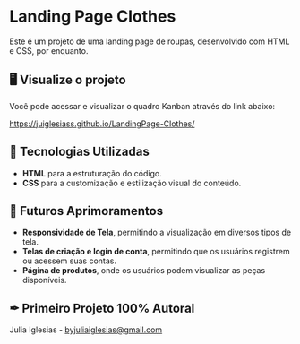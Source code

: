 # Landing Page Clothes

Este é um projeto de uma landing page de roupas, desenvolvido com HTML e CSS, por enquanto.

## 🖥 Visualize o projeto
Você pode acessar e visualizar o quadro Kanban através do link abaixo:

https://juiglesiass.github.io/LandingPage-Clothes/

## 🚀 Tecnologias Utilizadas

- **HTML** para a estruturação do código.
- **CSS** para a customização e estilização visual do conteúdo.

## 📌 Futuros Aprimoramentos

- **Responsividade de Tela**, permitindo a visualização em diversos tipos de tela.
- **Telas de criação e login de conta**, permitindo que os usuários registrem ou acessem suas contas.
- **Página de produtos**, onde os usuários podem visualizar as peças disponíveis.

## ✒ Primeiro Projeto 100% Autoral

Julia Iglesias - byjuliaiglesias@gmail.com
